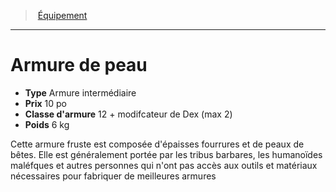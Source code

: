 ﻿> [Équipement](hd_equipment.md)

---

# Armure de peau

- **Type** Armure intermédiaire
- **Prix** 10 po
- **Classe d'armure** 12 + modifcateur de Dex (max 2)
- **Poids** 6 kg

Cette armure fruste est composée d'épaisses fourrures et de peaux de bêtes. Elle est généralement portée par les tribus barbares, les humanoïdes maléfques et autres personnes qui n'ont pas accès aux outils et matériaux nécessaires pour fabriquer de meilleures armures

